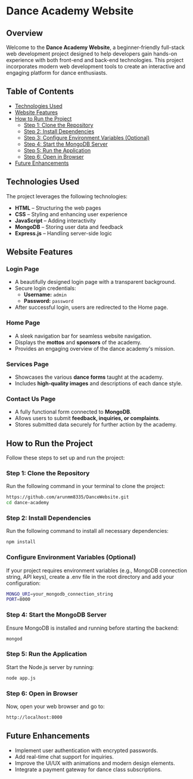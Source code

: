# Dance Academy Website  

## Overview  
Welcome to the **Dance Academy Website**, a beginner-friendly full-stack web development project designed to help developers gain hands-on experience with both front-end and back-end technologies. This project incorporates modern web development tools to create an interactive and engaging platform for dance enthusiasts.  

## Table of Contents  
- [Technologies Used](#technologies-used)  
- [Website Features](#website-features)  
- [How to Run the Project](#how-to-run-the-project)  
  - [Step 1: Clone the Repository](#step-1-clone-the-repository)  
  - [Step 2: Install Dependencies](#step-2-install-dependencies)  
  - [Step 3: Configure Environment Variables (Optional)](#step-3-configure-environment-variables-optional)  
  - [Step 4: Start the MongoDB Server](#step-4-start-the-mongodb-server)  
  - [Step 5: Run the Application](#step-5-run-the-application)  
  - [Step 6: Open in Browser](#step-6-open-in-browser)  
- [Future Enhancements](#future-enhancements)  

## Technologies Used  
The project leverages the following technologies:  
- **HTML** – Structuring the web pages  
- **CSS** – Styling and enhancing user experience  
- **JavaScript** – Adding interactivity  
- **MongoDB** – Storing user data and feedback  
- **Express.js** – Handling server-side logic  

## Website Features  

### Login Page  
- A beautifully designed login page with a transparent background.  
- Secure login credentials:  
  - **Username:** `admin`  
  - **Password:** `password`  
- After successful login, users are redirected to the Home page.  

### Home Page  
- A sleek navigation bar for seamless website navigation.  
- Displays the **mottos** and **sponsors** of the academy.  
- Provides an engaging overview of the dance academy's mission.  

### Services Page  
- Showcases the various **dance forms** taught at the academy.  
- Includes **high-quality images** and descriptions of each dance style.  

### Contact Us Page  
- A fully functional form connected to **MongoDB**.  
- Allows users to submit **feedback, inquiries, or complaints**.  
- Stores submitted data securely for further action by the academy.  

## How to Run the Project  

Follow these steps to set up and run the project:  

### Step 1: Clone the Repository  
Run the following command in your terminal to clone the project:  

```sh  
https://github.com/arunmm8335/DanceWebsite.git
cd dance-academy
```

### Step 2: Install Dependencies  
Run the following command to install all necessary dependencies:  

```sh
npm install
```

###  Configure Environment Variables (Optional)
If your project requires environment variables (e.g., MongoDB connection string, API keys), create a .env file in the root directory and add your configuration:

```sh
MONGO_URI=your_mongodb_connection_string
PORT=8000
```

###  Step 4: Start the MongoDB Server
Ensure MongoDB is installed and running before starting the backend:

```sh
mongod
```

###  Step 5: Run the Application
Start the Node.js server by running:

```sh
node app.js
```

###  Step 6: Open in Browser
Now, open your web browser and go to:

```sh
http://localhost:8000
```

## Future Enhancements
- Implement user authentication with encrypted passwords.  
- Add real-time chat support for inquiries.
- Improve the UI/UX with animations and modern design elements.
- Integrate a payment gateway for dance class subscriptions.

